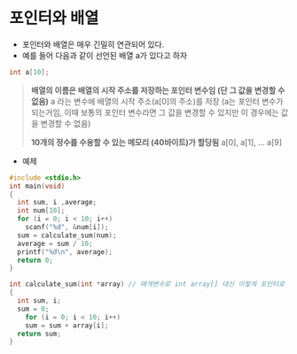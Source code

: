 # 포인터와 배열



- 포인터와 배열은 매우 긴밀히 연관되어 있다.
- 예를 들어 다음과 같이 선언된 배열 a가 있다고 하자

```c
int a[10];
```

> **배열의 이름은 배열의 시작 주소를 저장하는 포인터 변수임 (단 그 값을 변경할 수 없음)**
> a 라는 변수에 배열의 시작 주소(a[0]의 주소)를 저장 
> (a는 포인터 변수가 되는거임, 이때 보통의 포인터 변수라면 그 값을 변경할 수 있지만
> 이 경우에는 값을 변경할 수 없음)
>
> 
>
> **10개의 정수를 수용할 수 있는 메모리 (40바이트)가 할당됨**
> a[0], a[1], ... a[9] 



- 예제

```c
#include <stdio.h>
int main(void)
{
  int sum, i ,average;
  int num[10];
  for (i = 0; i < 10; i++)
    scanf("%d", &num[i]);
  sum = calculate_sum(num);
  average = sum / 10;
  printf("%d\n", average);
  return 0;
}

int calculate_sum(int *array) // 매개변수로 int array[] 대신 이렇게 포인터로 받을 수 있다!
{
  int sum, i;
  sum = 0;
	for (i = 0; i < 10; i++)
    sum = sum + array[i];
  return sum;
}
```

